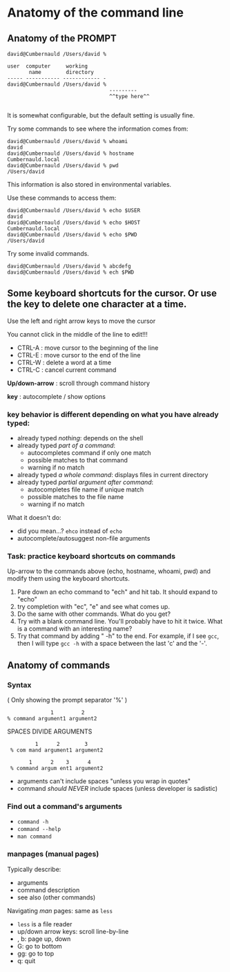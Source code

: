 # Anatomy of the command line 

## Anatomy of the PROMPT
```
david@Cumbernauld /Users/david %
```


```
user  computer     working
       name        directory
----- ----------- ------------ -
david@Cumbernauld /Users/david %
                                 ---------
                                 ^^type here^^
                               
```

It is somewhat configurable, but the default setting is usually fine. 

Try some commands to see where the information comes from:

```
david@Cumbernauld /Users/david % whoami
david
david@Cumbernauld /Users/david % hostname
Cumbernauld.local
david@Cumbernauld /Users/david % pwd
/Users/david
```

This information is also stored in environmental variables. 

Use these commands to access them:

```
david@Cumbernauld /Users/david % echo $USER
david
david@Cumbernauld /Users/david % echo $HOST
Cumbernauld.local
david@Cumbernauld /Users/david % echo $PWD
/Users/david
```

Try some invalid commands.

```
david@Cumbernauld /Users/david % abcdefg
david@Cumbernauld /Users/david % ech $PWD
```

## Some keyboard shortcuts for the cursor. Or use the <delete> key to delete one character at a time. 

Use the left and right arrow keys to move the cursor

You cannot click in the middle of the line to edit!!! 

 - CTRL-A : move cursor to the beginning of the line
 - CTRL-E : move cursor to the end of the line
 - CTRL-W : delete a word at a time
 - CTRL-C : cancel current command

**Up/down-arrow** : scroll through command history

**<TAB> key** : autocomplete / show options

### <TAB> key behavior is different depending on what you have already typed:
 - already typed *nothing*: depends on the shell
 - already typed *part of a command*: 
   - autocompletes command if only one match
   - possible matches to that command
   - warning if no match
 - already typed *a whole command*: displays files in current directory
 - already typed *partial argument after command*:
   - autocompletes file name if unique match
   - possible matches to the file name
   - warning if no match

What it doesn't do:
  - did you mean...? `ehco` instead of `echo`
  - autocomplete/autosuggest non-file arguments

### Task: practice keyboard shortcuts on commands

Up-arrow to the commands above (echo, hostname, whoami, pwd) and 
modify them using the keyboard shortcuts.
 1. Pare down an echo command to "ech" and hit tab. It should expand to "echo" 
 2. try <TAB> completion with "ec", "e" and see what comes up. 
 3. Do the same with other commands. What do you get?
 4. Try <TAB> with a blank command line. You'll probably have to hit it twice. What is a command with an interesting name?
 5. Try that command by adding " -h" to the end. For example, if I see `gcc`, then I will type `gcc -h` with a space between the last 'c' and the '-'.

## Anatomy of commands


### Syntax
       
( Only showing the prompt separator '%' )
  
```
              1         2
% command argument1 argument2                                
```

SPACES DIVIDE ARGUMENTS
       
```
         1      2        3
 % com mand argument1 argument2  
```

```
       1      2    3      4
 % command argum ent1 argument2  
```

- arguments can't include spaces "unless you wrap in quotes"
- command *should NEVER* include spaces (unless developer is sadistic)
       
### Find out a command's arguments

 - `command -h`
 - `command --help`
 - `man command`

### manpages (manual pages) 
Typically describe:
 - arguments
 - command description
 - see also (other commands) 

Navigating *man* pages: same as `less`
 - `less` is a file reader
 - up/down arrow keys: scroll line-by-line
 - <space bar>, b: page up, down
 - G: go to bottom
 - gg: go to top
 - q: quit


